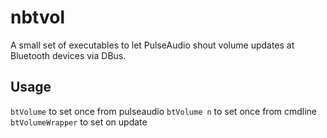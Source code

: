 # nbtvol

A small set of executables to let PulseAudio shout volume updates at Bluetooth devices via DBus.

## Usage
`btVolume` to set once from pulseaudio
`btVolume n` to set once from cmdline
`btVolumeWrapper` to set on update
